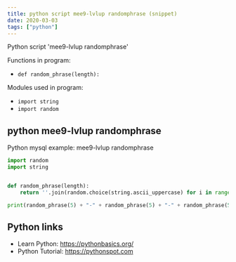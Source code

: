 ```yaml
---
title: python script mee9-lvlup randomphrase (snippet)
date: 2020-03-03
tags: ["python"]
---
```

Python script 'mee9-lvlup randomphrase'

Functions in program: 
* `def random_phrase(length):`

Modules used in program: 
* `import string`
* `import random`

## python mee9-lvlup randomphrase

Python mysql example: mee9-lvlup randomphrase

```python
import random
import string


def random_phrase(length):
    return ''.join(random.choice(string.ascii_uppercase) for i in range(length))

print(random_phrase(5) + "-" + random_phrase(5) + "-" + random_phrase(5) + "-" + random_phrase(5))


```

## Python links

- Learn Python: https://pythonbasics.org/
- Python Tutorial: https://pythonspot.com
